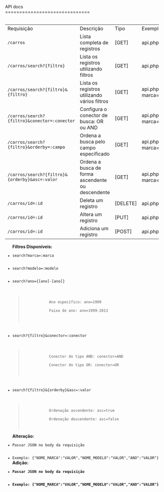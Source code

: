  <meta charset="UTF-8">
API docs<br />
==============================<br /><br />

<table>
<tr>
	<td>Requisição</td>
	<td>Descrição</td>
	<td>Tipo</td>
	<td>Exemplo</td>
</tr>
<tr>
	<td><code>/carros</code></td> 
	<td>Lista completa de registros </td>
	<td>[GET]</td>
	<td>api.php/carros</td>
</tr>
<tr>
	<td><code>/carros/search?{filtro}</code></td>
	<td>Lista os registros utilizando filtros </td>
	<td>[GET]</td>
	<td>api.php/carros/search?marca=fiat</td>
</tr>
<tr>
	<td><code>/carros/search?{filtro}&{filtro}</code></td>
	<td>Lista os registros utilizando vários filtros</td>
	<td>[GET]</td>
	<td>api.php/carros/search?marca=fiat&modelo=palio&ano=2017</td>
</tr>
<tr>
	<td><code>/carros/search?{filtro}&conector=:conector</code></td>
	<td>Configura o conector de busca: OR ou AND	</td>
	<td>[GET]</td>
	<td>api.php/carros/search?marca=fiat&modelo=fiat&conector=OR</td>
</tr>
<tr>
	<td><code>/carros/search?{filtro}&orderby=:campo</code></td>
	<td>Ordena a busca pelo campo especificado</td>
	<td>[GET]</td>
	<td>api.php/carros/search?marca=fiat&orderby=marca</td>
</tr>
<tr>
	<td><code>/carros/search?{filtro}&{orderby}&asc=:valor</code></td>
	<td> Ordena a busca de forma ascendente ou descendente</td>
	<td>[GET]</td>
	<td>api.php/carros/search?marca=fiat&orderby=marca&asc=true</td>
</tr>
<tr>
	<td><code>/carros/id=:id</code>	</td>
	<td>Deleta um registro	</td>
	<td>[DELETE]</td>
	<td>api.php/carros/id=1</td>
</tr>
<tr>
	<td><code>/carros/id=:id</code></td>
	<td>Altera um registro</td>
	<td>[PUT]</td>
	<td>api.php/carros/id=2</td>
</tr>
<tr>
	<td><code>/carros/id=:id</code></td>
	<td>Adiciona um registro</td>
	<td>[POST]</td>
	<td>api.php/carros/</td>
</tr>
</table>
<ul>
	<b>Filtros Disponíveis:</b>
	<code>
		<li>search?marca=:marca</li>
		<li>search?modelo=:modelo</li>
		<li>search?ano={[ano]-[ano]}</li>
		<blockquote>
			Ano específico: ano=1999<br />
			Faixa de ano: ano=1999-2013<br />
		</blockquote>
		<li>search?{filtro}&conector=:conector</li>
		<blockquote>
			Conector do tipo AND: conector=AND <br />
			Conector do tipo OR: conector=OR<br />
		</blockquote>	
		<li>search?{filtro}&{orderby}&asc=:valor</li>
		<blockquote>
			Ordenação ascendente: asc=true<br />
			Ordenação descendente: asc=false<br />
		</blockquote></code>
		<b>Alteração:</b>
		<code>
		<li>Passar JSON no body da requisição</li>
		<li>Exemplo: {"NOME_MARCA":"VALOR","NOME_MODELO":"VALOR","ANO":"VALOR"}</li></code>
		<b>Adição:<b/>
		<code>
		<li>Passar JSON no body da requisição</li>
		<li>Exemplo: {"NOME_MARCA":"VALOR","NOME_MODELO":"VALOR","ANO":"VALOR"}</li>
	</code>
</ul>
